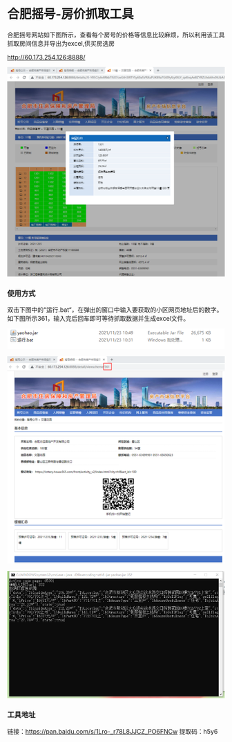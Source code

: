 # 合肥摇号-房价抓取工具

合肥摇号网站如下图所示，查看每个房号的价格等信息比较麻烦，所以利用该工具抓取房间信息并导出为excel,供买房选房

http://60.173.254.126:8888/

![](https://raw.githubusercontent.com/xbingo2/readmeImg/main/crxNewTabImg/yh3.png)

### 使用方式

双击下图中的“运行.bat“，在弹出的窗口中输入要获取的小区网页地址后的数字。如下图所示361，输入完后回车即可等待抓取数据并生成excel文件。

![](https://raw.githubusercontent.com/xbingo2/readmeImg/main/crxNewTabImg/yh4.png)



![](https://raw.githubusercontent.com/xbingo2/readmeImg/main/crxNewTabImg/yh2.png)

![](https://raw.githubusercontent.com/xbingo2/readmeImg/main/crxNewTabImg/yh5.png)







### 工具地址

链接：https://pan.baidu.com/s/1Lro-_r78L8JJCZ_PO6FNCw 
提取码：h5y6

